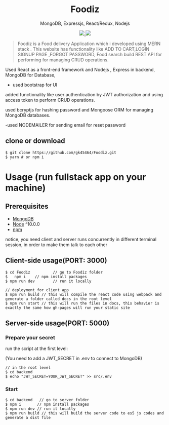 <h1 align="center">
Foodiz
</h1>
<p align="center">
MongoDB, Expressjs, React/Redux, Nodejs
</p>

<p align="center">
   <a href="https://github.com/amazingandyyy/mern/blob/master/LICENSE">
      <img src="https://img.shields.io/badge/License-MIT-green.svg" />
   </a>
   <a href="https://circleci.com/gh/amazingandyyy/mern">
      <img src="https://circleci.com/gh/amazingandyyy/mern.svg?style=svg" />
   </a>
</p>

> Foodiz is a Food delivery Application which i developed using  MERN stack . This website has functionality like ADD TO CART,LOGIN SIGNUP PAGE ,FORGOT PASSWORD, Food search 
build REST API for performing for managing
CRUD operations.
>



Used React as a front-end framework and Nodejs
, Express in backend, MongoDB for Database, 
- used bootstrap for UI


added functionality like user authentication by
JWT authorization and using access token to
perform CRUD operations.

used bcryptjs for hashing password and
Mongoose ORM for managing MongoDB databases.


-used NODEMAILER for sending email for reset password



## clone or download
```terminal
$ git clone https://github.com/gk45464/Foodiz.git
$ yarn # or npm i
```



# Usage (run fullstack app on your machine)

## Prerequisites
- [MongoDB](https://gist.github.com/nrollr/9f523ae17ecdbb50311980503409aeb3)
- [Node](https://nodejs.org/en/download/) ^10.0.0
- [npm](https://nodejs.org/en/download/package-manager/)

notice, you need client and server runs concurrently in different terminal session, in order to make them talk to each other

## Client-side usage(PORT: 3000)
```terminal
$ cd Foodiz          // go to Foodiz folder
$   npm i    // npm install packages
$ npm run dev        // run it locally

// deployment for client app
$ npm run build // this will compile the react code using webpack and generate a folder called docs in the root level
$ npm run start // this will run the files in docs, this behavior is exactly the same how gh-pages will run your static site
```

## Server-side usage(PORT: 5000)

### Prepare your secret

run the script at the first level:

(You need to add a JWT_SECRET in .env to connect to MongoDB)

```terminal
// in the root level
$ cd backend
$ echo "JWT_SECRET=YOUR_JWT_SECRET" >> src/.env
```

### Start

```terminal
$ cd backend   // go to server folder
$ npm i       // npm install packages
$ npm run dev // run it locally
$ npm run build // this will build the server code to es5 js codes and generate a dist file
```


